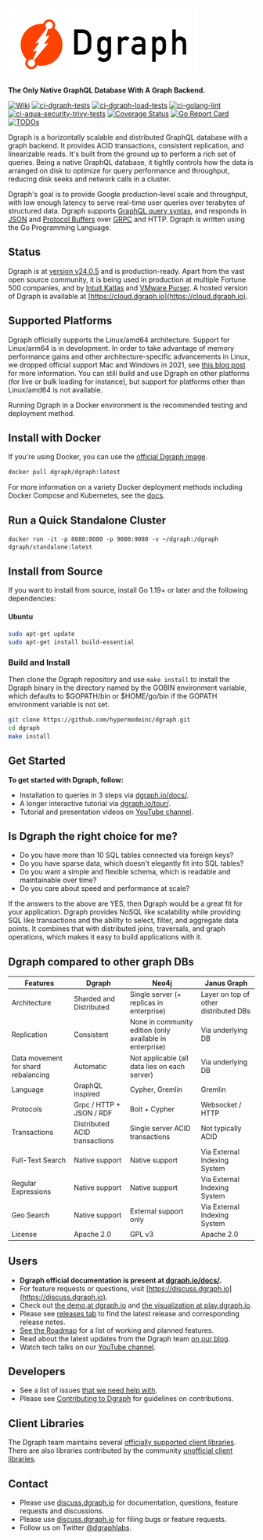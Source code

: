 <picture>
      <source 
        srcset="/logo-dark.png"
        media="(prefers-color-scheme: dark)"
      />
      <source
        srcset="/logo.png"
        media="(prefers-color-scheme: light), (prefers-color-scheme: no-preference)"
      />
      <img alt="Dgraph Logo" src="/logo.png">
</picture>

**The Only Native GraphQL Database With A Graph Backend.**

[![Wiki](https://img.shields.io/badge/res-wiki-blue.svg)](https://dgraph.io/docs/)
[![ci-dgraph-tests](https://github.com/hypermodeinc/dgraph/actions/workflows/ci-dgraph-tests.yml/badge.svg)](https://github.com/hypermodeinc/dgraph/actions/workflows/ci-dgraph-tests.yml)
[![ci-dgraph-load-tests](https://github.com/hypermodeinc/dgraph/actions/workflows/ci-dgraph-load-tests.yml/badge.svg)](https://github.com/hypermodeinc/dgraph/actions/workflows/ci-dgraph-load-tests.yml)
[![ci-golang-lint](https://github.com/hypermodeinc/dgraph/actions/workflows/ci-golang-lint.yml/badge.svg)](https://github.com/hypermodeinc/dgraph/actions/workflows/ci-golang-lint.yml)
[![ci-aqua-security-trivy-tests](https://github.com/hypermodeinc/dgraph/actions/workflows/ci-aqua-security-trivy-tests.yml/badge.svg)](https://github.com/hypermodeinc/dgraph/actions/workflows/ci-aqua-security-trivy-tests.yml)
[![Coverage Status](https://coveralls.io/repos/github/dgraph-io/dgraph/badge.svg?branch=main)](https://coveralls.io/github/dgraph-io/dgraph?branch=main)
[![Go Report Card](https://goreportcard.com/badge/github.com/dgraph-io/dgraph)](https://goreportcard.com/report/github.com/dgraph-io/dgraph)
[![TODOs](https://badgen.net/https/api.tickgit.com/badgen/github.com/dgraph-io/dgraph/main)](https://www.tickgit.com/browse?repo=github.com/dgraph-io/dgraph&branch=main)

Dgraph is a horizontally scalable and distributed GraphQL database with a graph backend. It provides ACID transactions, consistent replication, and linearizable reads. It's built from the ground up to perform 
a rich set of queries. Being a native GraphQL database, it tightly controls how the
data is arranged on disk to optimize for query performance and throughput,
reducing disk seeks and network calls in a cluster.


Dgraph's goal is to provide Google production-level scale and throughput,
with low enough latency to serve real-time user queries over terabytes of structured data.
Dgraph supports [GraphQL query syntax](https://dgraph.io/docs/main/query-language/), and responds in [JSON](http://www.json.org/) and [Protocol Buffers](https://developers.google.com/protocol-buffers/) over [GRPC](http://www.grpc.io/) and HTTP. Dgraph is written using the Go Programming Language.

## Status

Dgraph is at [version v24.0.5][rel] and is production-ready. Apart from the vast open source community, it is being used in
production at multiple Fortune 500 companies, and by
[Intuit Katlas](https://github.com/intuit/katlas) and [VMware Purser](https://github.com/vmware/purser). A hosted version of Dgraph is available at [https://cloud.dgraph.io](https://cloud.dgraph.io).

[rel]: https://github.com/hypermodeinc/dgraph/releases/tag/v24.0.5

## Supported Platforms

Dgraph officially supports the Linux/amd64 architecture. Support for Linux/arm64 is in development. In order to take advantage of memory performance gains and other architecture-specific advancements in Linux, we dropped official support Mac and Windows in 2021, see [this blog post](https://discuss.dgraph.io/t/dropping-support-for-windows-and-mac/12913) for more information. You can still build and use Dgraph on other platforms (for live or bulk loading for instance), but support for platforms other than Linux/amd64 is not available.

Running Dgraph in a Docker environment is the recommended testing and deployment method.

## Install with Docker

If you're using Docker, you can use the [official Dgraph image](https://hub.docker.com/r/dgraph/dgraph/).

```bash
docker pull dgraph/dgraph:latest
```

For more information on a variety Docker deployment methods including Docker Compose and Kubernetes, see the [docs](https://dgraph.io/docs/installation/single-host-setup/#docker).

## Run a Quick Standalone Cluster

```
docker run -it -p 8080:8080 -p 9080:9080 -v ~/dgraph:/dgraph dgraph/standalone:latest
```

## Install from Source

If you want to install from source, install Go 1.19+ or later and the following dependencies:

#### Ubuntu

```bash
sudo apt-get update
sudo apt-get install build-essential
```

### Build and Install

Then clone the Dgraph repository and use `make install` to install the Dgraph binary in the directory named by the GOBIN environment variable, which defaults to $GOPATH/bin or $HOME/go/bin if the GOPATH environment variable is not set. 

```bash
git clone https://github.com/hypermodeinc/dgraph.git
cd dgraph
make install
```

## Get Started
**To get started with Dgraph, follow:**

- Installation to queries in 3 steps via [dgraph.io/docs/](https://dgraph.io/docs/get-started/).
- A longer interactive tutorial via [dgraph.io/tour/](https://dgraph.io/tour/).
- Tutorial and
presentation videos on [YouTube channel](https://www.youtube.com/channel/UCghE41LR8nkKFlR3IFTRO4w/featured).

## Is Dgraph the right choice for me?

- Do you have more than 10 SQL tables connected via foreign keys?
- Do you have sparse data, which doesn't elegantly fit into SQL tables?
- Do you want a simple and flexible schema, which is readable and maintainable
  over time?
- Do you care about speed and performance at scale?

If the answers to the above are YES, then Dgraph would be a great fit for your
application. Dgraph provides NoSQL like scalability while providing SQL like
transactions and the ability to select, filter, and aggregate data points. It
combines that with distributed joins, traversals, and graph operations, which
makes it easy to build applications with it.

## Dgraph compared to other graph DBs

| Features | Dgraph | Neo4j | Janus Graph |
| -------- | ------ | ----- | ----------- |
| Architecture | Sharded and Distributed | Single server (+ replicas in enterprise) | Layer on top of other distributed DBs |
| Replication | Consistent | None in community edition (only available in enterprise) | Via underlying DB |
| Data movement for shard rebalancing | Automatic | Not applicable (all data lies on each server) | Via underlying DB |
| Language | GraphQL inspired | Cypher, Gremlin | Gremlin |
| Protocols | Grpc / HTTP + JSON / RDF | Bolt + Cypher | Websocket / HTTP |
| Transactions | Distributed ACID transactions | Single server ACID transactions | Not typically ACID
| Full-Text Search | Native support | Native support | Via External Indexing System |
| Regular Expressions | Native support | Native support | Via External Indexing System |
| Geo Search | Native support | External support only | Via External Indexing System |
| License | Apache 2.0 | GPL v3 | Apache 2.0 |

## Users
- **Dgraph official documentation is present at [dgraph.io/docs/](https://dgraph.io/docs/).**
- For feature requests or questions, visit
  [https://discuss.dgraph.io](https://discuss.dgraph.io).
- Check out [the demo at dgraph.io](http://dgraph.io) and [the visualization at
  play.dgraph.io](http://play.dgraph.io/).
- Please see [releases tab](https://github.com/hypermodeinc/dgraph/releases) to
  find the latest release and corresponding release notes.
- [See the Roadmap](https://discuss.dgraph.io/t/product-roadmap-2020/8479) for a list of
  working and planned features.
- Read about the latest updates from the Dgraph team [on our
  blog](https://open.dgraph.io/).
- Watch tech talks on our [YouTube
  channel](https://www.youtube.com/channel/UCghE41LR8nkKFlR3IFTRO4w/featured).

## Developers
- See a list of issues [that we need help with](https://github.com/hypermodeinc/dgraph/issues?q=is%3Aissue+is%3Aopen+label%3A%22help+wanted%22).
- Please see [Contributing to Dgraph](https://github.com/hypermodeinc/dgraph/blob/main/CONTRIBUTING.md) for guidelines on contributions.

## Client Libraries
The Dgraph team maintains several [officially supported client libraries](https://dgraph.io/docs/clients/). There are also libraries contributed by the community [unofficial client libraries](https://dgraph.io/docs/clients#unofficial-dgraph-clients).

##

## Contact
- Please use [discuss.dgraph.io](https://discuss.dgraph.io) for documentation, questions, feature requests and discussions.
- Please use [discuss.dgraph.io](https://discuss.dgraph.io/c/issues/dgraph/38) for filing bugs or feature requests.
- Follow us on Twitter [@dgraphlabs](https://twitter.com/dgraphlabs).
